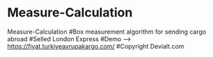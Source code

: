 # Measure-Calculation
 Measure-Calculation
 #Box measurement algorithm for sending cargo abroad
 #Selled London Express
 #Demo --> https://fiyat.turkiyeavrupakargo.com/
#Copyright Devialt.com
